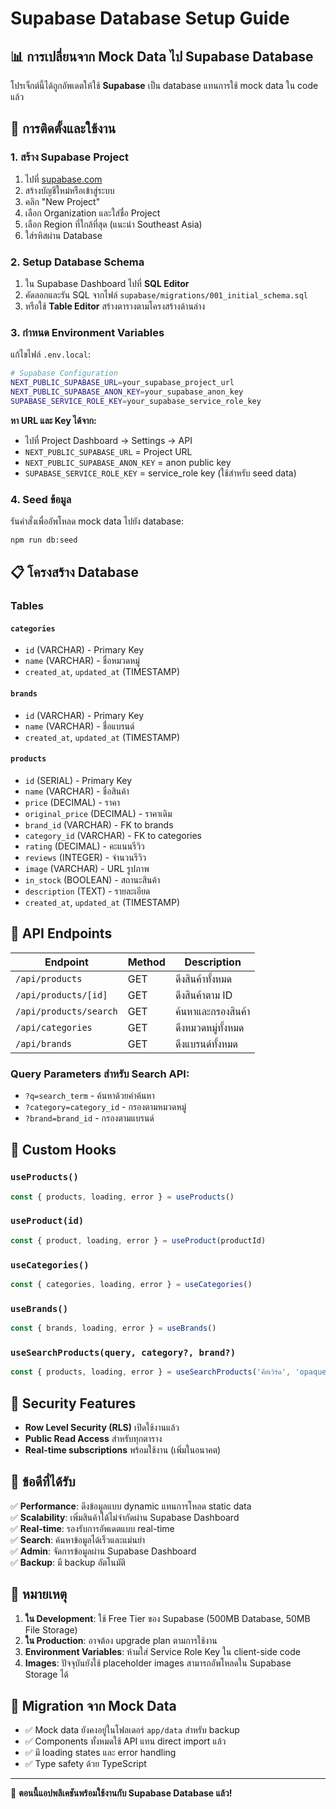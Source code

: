 # Supabase Database Setup Guide

## 📊 การเปลี่ยนจาก Mock Data ไป Supabase Database

โปรเจ็กต์นี้ได้ถูกอัพเดตให้ใช้ **Supabase** เป็น database แทนการใช้ mock data ใน code แล้ว

## 🚀 การติดตั้งและใช้งาน

### 1. สร้าง Supabase Project

1. ไปที่ [supabase.com](https://supabase.com/)
2. สร้างบัญชีใหม่หรือเข้าสู่ระบบ
3. คลิก "New Project"
4. เลือก Organization และใส่ชื่อ Project
5. เลือก Region ที่ใกล้ที่สุด (แนะนำ Southeast Asia)
6. ใส่รหิสผ่าน Database

### 2. Setup Database Schema

1. ใน Supabase Dashboard ไปที่ **SQL Editor**
2. คัดลอกและรัน SQL จากไฟล์ `supabase/migrations/001_initial_schema.sql`
3. หรือใช้ **Table Editor** สร้างตารางตามโครงสร้างด้านล่าง

### 3. กำหนด Environment Variables

แก้ไขไฟล์ `.env.local`:

```bash
# Supabase Configuration
NEXT_PUBLIC_SUPABASE_URL=your_supabase_project_url
NEXT_PUBLIC_SUPABASE_ANON_KEY=your_supabase_anon_key
SUPABASE_SERVICE_ROLE_KEY=your_supabase_service_role_key
```

**หา URL และ Key ได้จาก:**
- ไปที่ Project Dashboard → Settings → API
- `NEXT_PUBLIC_SUPABASE_URL` = Project URL
- `NEXT_PUBLIC_SUPABASE_ANON_KEY` = anon public key
- `SUPABASE_SERVICE_ROLE_KEY` = service_role key (ใช้สำหรับ seed data)

### 4. Seed ข้อมูล

รันคำสั่งเพื่ออัพโหลด mock data ไปยัง database:

```bash
npm run db:seed
```

## 📋 โครงสร้าง Database

### Tables

#### `categories`
- `id` (VARCHAR) - Primary Key
- `name` (VARCHAR) - ชื่อหมวดหมู่
- `created_at`, `updated_at` (TIMESTAMP)

#### `brands` 
- `id` (VARCHAR) - Primary Key  
- `name` (VARCHAR) - ชื่อแบรนด์
- `created_at`, `updated_at` (TIMESTAMP)

#### `products`
- `id` (SERIAL) - Primary Key
- `name` (VARCHAR) - ชื่อสินค้า
- `price` (DECIMAL) - ราคา
- `original_price` (DECIMAL) - ราคาเดิม
- `brand_id` (VARCHAR) - FK to brands
- `category_id` (VARCHAR) - FK to categories
- `rating` (DECIMAL) - คะแนนรีวิว
- `reviews` (INTEGER) - จำนวนรีวิว
- `image` (VARCHAR) - URL รูปภาพ
- `in_stock` (BOOLEAN) - สถานะสินค้า
- `description` (TEXT) - รายละเอียด
- `created_at`, `updated_at` (TIMESTAMP)

## 🔧 API Endpoints

| Endpoint | Method | Description |
|----------|---------|-------------|
| `/api/products` | GET | ดึงสินค้าทั้งหมด |
| `/api/products/[id]` | GET | ดึงสินค้าตาม ID |
| `/api/products/search` | GET | ค้นหาและกรองสินค้า |
| `/api/categories` | GET | ดึงหมวดหมู่ทั้งหมด |
| `/api/brands` | GET | ดึงแบรนด์ทั้งหมด |

### Query Parameters สำหรับ Search API:
- `?q=search_term` - ค้นหาด้วยคำค้นหา
- `?category=category_id` - กรองตามหมวดหมู่
- `?brand=brand_id` - กรองตามแบรนด์

## 🎯 Custom Hooks

### `useProducts()`
```typescript
const { products, loading, error } = useProducts()
```

### `useProduct(id)`  
```typescript
const { product, loading, error } = useProduct(productId)
```

### `useCategories()`
```typescript
const { categories, loading, error } = useCategories()
```

### `useBrands()`
```typescript
const { brands, loading, error } = useBrands()
```

### `useSearchProducts(query, category?, brand?)`
```typescript
const { products, loading, error } = useSearchProducts('คีย์เวิร์ด', 'opaque-roof')
```

## 🔐 Security Features

- **Row Level Security (RLS)** เปิดใช้งานแล้ว
- **Public Read Access** สำหรับทุกตาราง
- **Real-time subscriptions** พร้อมใช้งาน (เพิ่มในอนาคต)

## 🎨 ข้อดีที่ได้รับ

✅ **Performance**: ดึงข้อมูลแบบ dynamic แทนการโหลด static data  
✅ **Scalability**: เพิ่มสินค้าได้ไม่จำกัดผ่าน Supabase Dashboard  
✅ **Real-time**: รองรับการอัพเดตแบบ real-time  
✅ **Search**: ค้นหาข้อมูลได้เร็วและแม่นยำ  
✅ **Admin**: จัดการข้อมูลผ่าน Supabase Dashboard  
✅ **Backup**: มี backup อัตโนมัติ  

## 🚨 หมายเหตุ

1. **ใน Development**: ใช้ Free Tier ของ Supabase (500MB Database, 50MB File Storage)
2. **ใน Production**: อาจต้อง upgrade plan ตามการใช้งาน  
3. **Environment Variables**: ห้ามใส่ Service Role Key ใน client-side code
4. **Images**: ปัจจุบันยังใช้ placeholder images สามารถอัพโหลดใน Supabase Storage ได้

## 🔄 Migration จาก Mock Data

- ✅ Mock data ยังคงอยู่ในโฟลเดอร์ `app/data` สำหรับ backup
- ✅ Components ทั้งหมดใช้ API แทน direct import แล้ว
- ✅ มี loading states และ error handling
- ✅ Type safety ด้วย TypeScript

---

🎉 **ตอนนี้แอปพลิเคชันพร้อมใช้งานกับ Supabase Database แล้ว!**